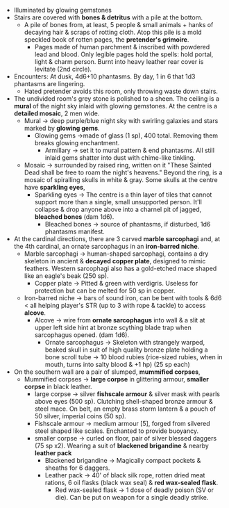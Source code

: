  - Illuminated by glowing gemstones
- Stairs are covered with **bones & detritus** with a pile at the bottom.
	- A pile of bones from, at least, 5 people & small animals + hanks of decaying hair & scraps of rotting cloth. Atop this pile is a mold speckled book of rotten pages, the **pretender's grimoire**.
		- Pages made of human parchment & inscribed with powdered lead and blood. Only legible pages hold the spells: hold portal, light & charm person. Burnt into heavy leather rear cover is levitate (2nd circle).
- Encounters: At dusk, 4d6+10 phantasms. By day, 1 in 6 that 1d3 phantasms are lingering.
	- Hated pretender avoids this room, only throwing waste down stairs.
- The undivided room's grey stone is polished to a sheen. The ceiling is a **mural** of the night sky inlaid with glowing gemstones. At the centre is a **detailed mosaic**, 2 men wide. 
	- Mural -> deep purple/blue night sky with swirling galaxies and stars marked by **glowing gems**.
		- Glowing gems ->made of glass (1 sp), 400 total. Removing them breaks glowing enchantment.
			- Armillary -> set it to mural pattern & end phantasms. All still inlaid gems shatter into dust with chime-like tinkling.
	- Mosaic -> surrounded by raised ring, written on it "These Sainted Dead shall be free to roam the night's heavens." Beyond the ring, is a mosaic of spiralling skulls in white & gray. Some skulls at the centre have **sparkling eyes**,
		- Sparkling eyes -> The centre is a thin layer of tiles that cannot support more than a single, small unsupported person. It'll collapse & drop anyone above into a charnel pit of jagged, **bleached bones** (dam 1d6).
			- Bleached bones -> source of phantasms, if disturbed, 1d6 phantasms manifest.
- At the cardinal directions, there are 3 carved **marble sarcophagi** and, at the 4th cardinal, an ornate sarcophagus in an **iron-barred niche**.
	- Marble sarcophagi -> human-shaped sarcophagi, contains a dry skeleton in ancient & **decayed copper plate**, designed to mimic feathers. Western sarcophagi also has a gold-etched mace shaped like an eagle's beak (250 sp).
		- Copper plate -> Pitted & green with verdigris. Useless for protection but can be melted for 50 sp in copper.
	- Iron-barred niche -> bars of sound iron, can be bent with tools & 6d6 < all helping player's STR (up to 3 with rope & tackle) to access **alcove**.
		- Alcove -> wire from **ornate sarcophagus** into wall & a slit at upper left side hint at bronze scything blade trap when sarcophagus opened. (dam 1d6).
			- Ornate sarcophagus -> Skeleton with strangely warped, beaked skull in suit of high quality bronze plate holding a bone scroll tube -> 10 blood rubies (rice-sized rubies, when in mouth, turns into salty blood & +1 hp) (25 sp each)
- On the southern wall are a pair of slumped, **mummified corpses**, 
	- Mummified corpses -> **large corpse** in glittering armour, **smaller corpse** in black leather.
		- large corpse -> silver **fishscale armour** & silver mask with pearls above eyes (500 sp). Clutching shell-shaped bronze armour & steel mace. On belt, an empty brass storm lantern & a pouch of 50 silver, imperial coins (50 sp).
		- Fishscale armour -> medium armour [5], forged from silvered steel shaped like scales. Enchanted to provide buoyancy.
		- smaller corpse -> curled on floor, pair of silver blessed daggers (75 sp x2). Wearing a suit of **blackened brigandine**  & nearby **leather pack** 
			- Blackened brigandine -> Magically compact pockets & sheaths for 6 daggers.
			- Leather pack -> 40' of black silk rope, rotten dried meat rations, 6 oil flasks (black wax seal) & **red wax-sealed flask**.
				- Red wax-sealed flask -> 1 dose of deadly poison (SV or die). Can be put on weapon for a single deadly strike.
